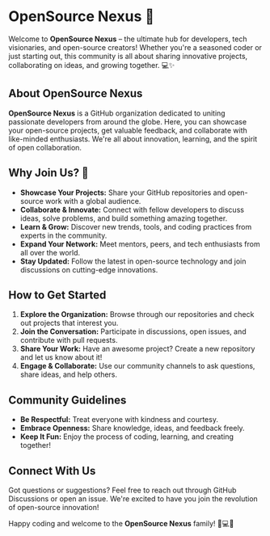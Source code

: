 # OpenSource Nexus 🚀

Welcome to **OpenSource Nexus** – the ultimate hub for developers, tech visionaries, and open-source creators! Whether you're a seasoned coder or just starting out, this community is all about sharing innovative projects, collaborating on ideas, and growing together. 💻✨

## About OpenSource Nexus

**OpenSource Nexus** is a GitHub organization dedicated to uniting passionate developers from around the globe. Here, you can showcase your open-source projects, get valuable feedback, and collaborate with like-minded enthusiasts. We're all about innovation, learning, and the spirit of open collaboration.

## Why Join Us? 🌟

- **Showcase Your Projects:** Share your GitHub repositories and open-source work with a global audience.
- **Collaborate & Innovate:** Connect with fellow developers to discuss ideas, solve problems, and build something amazing together.
- **Learn & Grow:** Discover new trends, tools, and coding practices from experts in the community.
- **Expand Your Network:** Meet mentors, peers, and tech enthusiasts from all over the world.
- **Stay Updated:** Follow the latest in open-source technology and join discussions on cutting-edge innovations.

## How to Get Started

1. **Explore the Organization:** Browse through our repositories and check out projects that interest you.
2. **Join the Conversation:** Participate in discussions, open issues, and contribute with pull requests.
3. **Share Your Work:** Have an awesome project? Create a new repository and let us know about it!
4. **Engage & Collaborate:** Use our community channels to ask questions, share ideas, and help others.

## Community Guidelines

- **Be Respectful:** Treat everyone with kindness and courtesy.
- **Embrace Openness:** Share knowledge, ideas, and feedback freely.
- **Keep It Fun:** Enjoy the process of coding, learning, and creating together!

## Connect With Us

Got questions or suggestions? Feel free to reach out through GitHub Discussions or open an issue. We're excited to have you join the revolution of open-source innovation!

Happy coding and welcome to the **OpenSource Nexus** family! 🎉💻🔥
